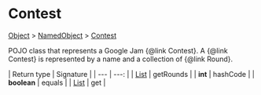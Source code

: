 # Contest

[Object]() > [NamedObject](nullfr/faylixe/googlecodejam/client/common/NamedObject.md) > [Contest](nullfr/faylixe/googlecodejam/client/Contest.md)

<p>POJO class that represents a Google Jam {@link Contest}.
 A {@link Contest} is represented by a name and a
 collection of {@link Round}.</p>

| Return type | Signature |
| --- | ---: |
| [List]() | getRounds |
| **int** | hashCode |
| **boolean** | equals |
| [List]() | get |
